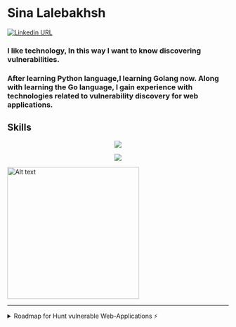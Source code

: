 # Sina Lalebakhsh


    
    

[![Linkedin URL](https://img.shields.io/badge/social-linkendin-blue?style=for-the-badge&logo=appveyor)](https://www.linkedin.com/in/sina-lalebakhsh/)

<p align="center"><h3>I like technology, In this way I want to know discovering vulnerabilities.</h3></p>

<p align="center"><h3>After learning Python language,I learning Golang now. Along with learning the Go language, I gain experience with technologies related to vulnerability discovery for web applications.</h3></p>



<h2>Skills</h2>

<p align="center">
  <a href="https://skillicons.dev">
    <img src="https://skillicons.dev/icons?i=git,python,go,linux,docker,vscode,django,javascript,kubernetes" />
  </a>
</p>

<p align="center">
  <a href="https://skillicons.dev">
    <img src="https://skillicons.dev/icons?i=bash,postgresql,c,discord,heroku,php,vim,nginx,github" />
  </a>
</p>


<!-- <p align="center">
  <a href="https://skillicons.dev">
    <img src="https://skillicons.dev/icons?i=" />
  </a>
</p> -->
<p align="center">
  <a href="https://skillicons.dev">
    
  </a>
</p>

<img src="https://github.com/sinalalebakhsh/sinalalebakhsh/blob/main/harvard%20Cer.png" alt="Alt text" title="Optional title" width="300"> 

---------------------------------------------------------------------------
<details>
  <summary>Roadmap for Hunt vulnerable Web-Applications ⚡</summary>
  
## In the security world, I think we need:
1. Python
2. Golang ***100%***
3. Django Or Flask
4. Linux
5. IELTS 7+ (for Iranians)
6. Network+
7. VPN (stand for: Virtual Private Network)
8. Docker
9. OWASP
10. JavaScript ***100%***
11. Bash (Bourne-again SHell)
12. PHP
13. SQL
14. C language (For Advance Hunt Tool)
15. DevOps ***90%***
#### I think with this, we can understand how we can do. and what are we doing. 
    
    
  <a href="#">![Github stats](https://github-readme-stats.vercel.app/api?username=sinalalebakhsh&theme=blueberry&count_private=true&hide_border=true&line_height=20)</a>
  <a href="#">![Top Langs](https://github-readme-stats.vercel.app/api/top-langs/?username=sinalalebakhsh&layout=compact&theme=blueberry&count_private=true&hide_border=true)</a>
</details>


